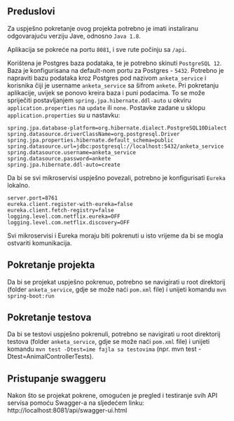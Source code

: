 ## Preduslovi
Za uspješno pokretanje ovog projekta potrebno je imati instaliranu odgovarajuću verziju Jave, odnosno `Java 1.8`. 

Aplikacija se pokreće na portu `8081`, i sve rute počinju sa `/api`.

Korištena je Postgres baza podataka, te je potrebno skinuti `PostgreSQL 12`. Baza je konfigurisana na default-nom portu za Postgres - `5432`. Potrebno je napraviti bazu podataka kroz Postgres pod nazivom `anketa_service` i korisnika čiji je username `anketa_service` sa šifrom `ankete`. Pri pokretanju aplikacije, uvijek se ponovo kreira baza i puni podacima. To se može spriječiti postavljanjem `spring.jpa.hibernate.ddl-auto` u okviru `application.properties` na `update` ili `none`. Postavke zadane u sklopu `application.properties` su u nastavku:

```
spring.jpa.database-platform=org.hibernate.dialect.PostgreSQL10Dialect
spring.datasource.driverClassName=org.postgresql.Driver
spring.jpa.properties.hibernate.default_schema=public
spring.datasource.url=jdbc:postgresql://localhost:5432/anketa_service
spring.datasource.username=anketa_service
spring.datasource.password=ankete
spring.jpa.hibernate.ddl-auto=create
```

Da bi se svi mikroservisi uspješno povezali, potrebno je konfigurisati `Eureka` lokalno.

```
server.port=8761
eureka.client.register-with-eureka=false
eureka.client.fetch-registry=false
logging.level.com.netflix.eureka=OFF
logging.level.com.netflix.discovery=OFF
```

Svi mikroservisi i Eureka moraju biti pokrenuti u isto vrijeme da bi se mogla ostvariti komunikacija.

## Pokretanje projekta
Da bi se projekat uspješno pokrenuo, potrebno se navigirati u root direktorij (folder `anketa_service`, gdje se može naći `pom.xml` file) i unijeti komandu `mvn spring-boot:run`

## Pokretanje testova
Da bi se testovi uspješno pokrenuli, potrebno se navigirati u root direktorij testova (folder `anketa_service`, gdje se može naći `pom.xml` file) i unijeti komandu `mvn test -Dtest=ime fajla sa testovima` (npr. mvn test -Dtest=AnimalControllerTests).

## Pristupanje swaggeru
Nakon što se projekat pokrene, omogućen je pregled i testiranje svih API servisa pomoću Swagger-a na sljedećem linku: http://localhost:8081/api/swagger-ui.html
